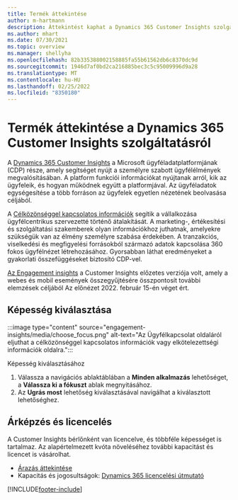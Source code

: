 ```yaml
---
title: Termék áttekintése
author: m-hartmann
description: Áttekintést kaphat a Dynamics 365 Customer Insights szolgáltatásról és a képességeiről.
ms.author: mhart
ms.date: 07/30/2021
ms.topic: overview
ms.manager: shellyha
ms.openlocfilehash: 82b335388002158885fa55b61562db6c8370dc9d
ms.sourcegitcommit: 1946d7af0bd2ca216885bec3c5c95009996d9a28
ms.translationtype: MT
ms.contentlocale: hu-HU
ms.lasthandoff: 02/25/2022
ms.locfileid: "8350180"
---
```

# <a name="product-overview-for-dynamics-365-customer-insights"></a>Termék áttekintése a Dynamics 365 Customer Insights szolgáltatásról

A [Dynamics 365 Customer Insights](https://dynamics.microsoft.com/ai/customer-insights/) a Microsoft ügyféladatplatformjának (CDP) része, amely segítséget nyújt a személyre szabott ügyfélélmények megvalósításában. A platform funkciói információkat nyújtanak arról, kik az ügyfeleik, és hogyan működnek együtt a platformjával. Az ügyféladatok egységesítése a több forráson az ügyfelek egyetlen nézetének beolvasása céljából.

A [Célközönséggel kapcsolatos információk](audience-insights/overview.md) segítik a vállalkozása ügyfélcentrikus szervezetté történő átalakítását. A marketing-, értékesítési és szolgáltatási szakemberek olyan információkhoz juthatnak, amelyekre szükségük van az élmény személyre szabása érdekében. A tranzakciós, viselkedési és megfigyelési forrásokból származó adatok kapcsolása 360 fokos ügyfélnézet létrehozásához. Gyorsabban láthat eredményeket a gyakorlati összefüggéseket biztosító CDP-vel. 

[Az Engagement insights](engagement-insights/overview.md) a Customer Insights előzetes verziója volt, amely a webes és mobil események összegyűjtésére összpontosít további elemzések céljából Az előnézet 2022. február 15-én véget ért.
 
## <a name="choose-a-capability"></a>Képesség kiválasztása

:::image type="content" source="engagement-insights/media/choose_focus.png" alt-text="Az Ügyfélkapcsolat oldaláról eljuthat a célközönséggel kapcsolatos információk vagy elkötelezettségi információk oldalra.":::

Képesség kiválasztásához

1. Válassza a navigációs ablaktáblában a **Minden alkalmazás** lehetőséget, a **Válassza ki a fókuszt** ablak megnyitásához.
1. Az **Ugrás most** lehetőség kiválasztásával navigálhat a kiválasztott lehetőséghez.

## <a name="pricing-and-licensing"></a>Árképzés és licencelés

A Customer Insights bérlőnként van licencelve, és többféle képességet is tartalmaz. Az alapértelmezett kvóta növeléséhez további kapacitást és licencet is vásárolhat. 
- [Árazás áttekintése](https://dynamics.microsoft.com/ai/customer-insights/pricing/)
- Kapacitás és jogosultságok: [Dynamics 365 licencelési útmutató](https://go.microsoft.com/fwlink/?LinkId=866544)

[!INCLUDE[footer-include](includes/footer-banner.md)]